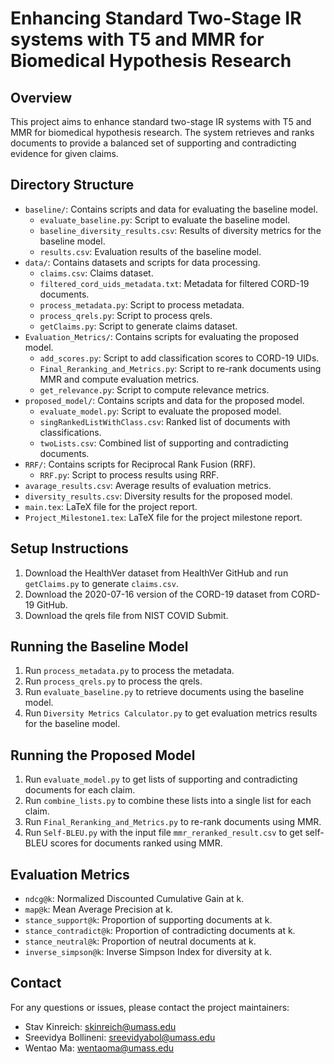 # Enhancing Standard Two-Stage IR systems with T5 and MMR for Biomedical Hypothesis Research  

## Overview
This project aims to enhance standard two-stage IR systems with T5 and MMR for biomedical hypothesis research. The system retrieves and ranks documents to provide a balanced set of supporting and contradicting evidence for given claims.

## Directory Structure
- `baseline/`: Contains scripts and data for evaluating the baseline model.
  - `evaluate_baseline.py`: Script to evaluate the baseline model.
  - `baseline_diversity_results.csv`: Results of diversity metrics for the baseline model.
  - `results.csv`: Evaluation results of the baseline model.
- `data/`: Contains datasets and scripts for data processing.
  - `claims.csv`: Claims dataset.
  - `filtered_cord_uids_metadata.txt`: Metadata for filtered CORD-19 documents.
  - `process_metadata.py`: Script to process metadata.
  - `process_qrels.py`: Script to process qrels.
  - `getClaims.py`: Script to generate claims dataset.
- `Evaluation_Metrics/`: Contains scripts for evaluating the proposed model.
  - `add_scores.py`: Script to add classification scores to CORD-19 UIDs.
  - `Final_Reranking_and_Metrics.py`: Script to re-rank documents using MMR and compute evaluation metrics.
  - `get_relevance.py`: Script to compute relevance metrics.
- `proposed_model/`: Contains scripts and data for the proposed model.
  - `evaluate_model.py`: Script to evaluate the proposed model.
  - `singRankedListWithClass.csv`: Ranked list of documents with classifications.
  - `twoLists.csv`: Combined list of supporting and contradicting documents.
- `RRF/`: Contains scripts for Reciprocal Rank Fusion (RRF).
  - `RRF.py`: Script to process results using RRF.
- `avarage_results.csv`: Average results of evaluation metrics.
- `diversity_results.csv`: Diversity results for the proposed model.
- `main.tex`: LaTeX file for the project report.
- `Project_Milestone1.tex`: LaTeX file for the project milestone report.

## Setup Instructions
1. Download the HealthVer dataset from HealthVer GitHub and run `getClaims.py` to generate `claims.csv`.
2. Download the 2020-07-16 version of the CORD-19 dataset from CORD-19 GitHub.
3. Download the qrels file from NIST COVID Submit.

## Running the Baseline Model
1. Run `process_metadata.py` to process the metadata.
2. Run `process_qrels.py` to process the qrels.
3. Run `evaluate_baseline.py` to retrieve documents using the baseline model.
4. Run `Diversity Metrics Calculator.py` to get evaluation metrics results for the baseline model.

## Running the Proposed Model
1. Run `evaluate_model.py` to get lists of supporting and contradicting documents for each claim.
2. Run `combine_lists.py` to combine these lists into a single list for each claim.
3. Run `Final_Reranking_and_Metrics.py` to re-rank documents using MMR.
4. Run `Self-BLEU.py` with the input file `mmr_reranked_result.csv` to get self-BLEU scores for documents ranked using MMR.

## Evaluation Metrics
- `ndcg@k`: Normalized Discounted Cumulative Gain at k.
- `map@k`: Mean Average Precision at k.
- `stance_support@k`: Proportion of supporting documents at k.
- `stance_contradict@k`: Proportion of contradicting documents at k.
- `stance_neutral@k`: Proportion of neutral documents at k.
- `inverse_simpson@k`: Inverse Simpson Index for diversity at k.

## Contact
For any questions or issues, please contact the project maintainers:
- Stav Kinreich: [skinreich@umass.edu](mailto:skinreich@umass.edu)
- Sreevidya Bollineni: [sreevidyabol@umass.edu](mailto:sreevidyabol@umass.edu)
- Wentao Ma: [wentaoma@umass.edu](mailto:wentaoma@umass.edu)

